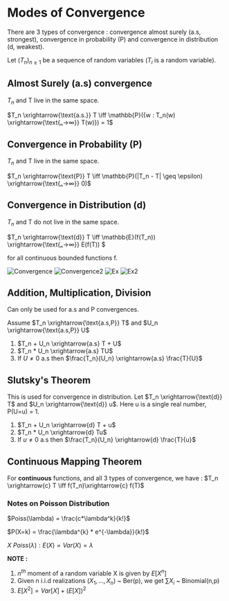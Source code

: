 # Modes of Convergence 

There are 3 types of convergence : convergence almost surely (a.s, strongest), convergence in probability (P) and convergence in distribution (d, weakest).

Let $(T_n)_{n \geq 1}$ be a sequence of random variables ($T_i$ is a random variable).

## Almost Surely (a.s) convergence

$T_n$ and T live in the same space. 

$T_n \xrightarrow{\text{a.s.}} T \iff \mathbb{P}({w : T_n(w) \xrightarrow{\text{ₙ→∞}} T(w)}) = 1$


## Convergence in Probability (P)

$T_n$ and T live in the same space. 

$T_n \xrightarrow{\text{P}} T \iff \mathbb{P}(|T_n - T| \geq \epsilon) \xrightarrow{\text{ₙ→∞}} 0)$

## Convergence in Distribution (d)

$T_n$ and T do not live in the same space. 

$T_n \xrightarrow{\text{d}} T \iff \mathbb{E}(f(T_n)) \xrightarrow{\text{ₙ→∞}} E(f(T)) $

for all continuous bounded functions f.

![Convergence](ConvergenceEx.png)
![Convergence2](ConvergenceExctd.png)
![Ex](Exercise2.png)
![Ex2](Exercise3.png)

## Addition, Multiplication, Division 

Can only be used for a.s and P convergences.

Assume $T_n \xrightarrow{\text{a.s,P}} T$ and $U_n \xrightarrow{\text{a.s,P}} U$

1) $T_n + U_n \xrightarrow{a.s} T + U$
2) $T_n * U_n \xrightarrow{a.s} TU$
3) If $U ≠ 0$ a.s then $\frac{T_n}{U_n} \xrightarrow{a.s} \frac{T}{U}$

## Slutsky's Theorem 

This is used for convergence in distribution. Let $T_n \xrightarrow{\text{d}} T$ and $U_n \xrightarrow{\text{d}} u$.
Here u is a single real number, P(U=u) = 1.

1) $T_n + U_n \xrightarrow{d} T + u$
2) $T_n * U_n \xrightarrow{d} Tu$
3) If $u ≠ 0$ a.s then $\frac{T_n}{U_n} \xrightarrow{d} \frac{T}{u}$

## Continuous Mapping Theorem

For **continuous** functions, and all 3 types of convergence, we have :
$T_n \xrightarrow{c} T  \iff f(T_n)\xrightarrow{c} f(T)$

### Notes on Poisson Distribution

$Poiss(\lambda) = \frac{c*\lambda^k}{k!}$

$P(X=k) = \frac{\lambda^{k} * e^{-\lambda}}{k!}$

$X~Poiss(\lambda) : E(X) = Var(X) = \lambda$

**NOTE :** 
1) $n^{th}$ moment of a random variable X is given by $E[X^n]$
2) Given n i.i.d realizations ($X_1, ..., X_n)$ ~ Ber(p), we get $\sum{X_i}$ ~ Binomial(n,p)
3) $E[X^2] = Var[X] + (E[X])^2$


